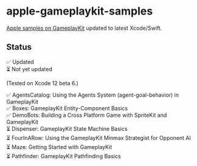 # apple-gameplaykit-samples
[Apple samples on GameplayKit](https://developer.apple.com/library/archive/documentation/General/Conceptual/GameplayKit_Guide/index.html#//apple_ref/doc/uid/TP40015172-CH1-SW1) updated to latest Xcode/Swift.

## Status
✅ Updated   
⏳ Not yet updated

(Tested on Xcode 12 beta 6.)

✅ AgentsCatalog: Using the Agents System (agent-goal-behavior) in GameplayKit  
✅ Boxes: GameplayKit Entity-Component Basics  
✅ DemoBots: Building a Cross Platform Game with SpriteKit and GameplayKit  
⏳ Dispenser: GameplayKit State Machine Basics  
⏳ FourInARow: Using the GameplayKit Minmax Strategist for Opponent AI  
⏳ Maze: Getting Started with GameplayKit  
⏳ Pathfinder: GameplayKit Pathfinding Basics  
